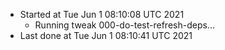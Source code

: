   - Started at Tue Jun  1 08:10:08 UTC 2021
    - Running tweak 000-do-test-refresh-deps...
  - Last done at Tue Jun  1 08:10:41 UTC 2021
